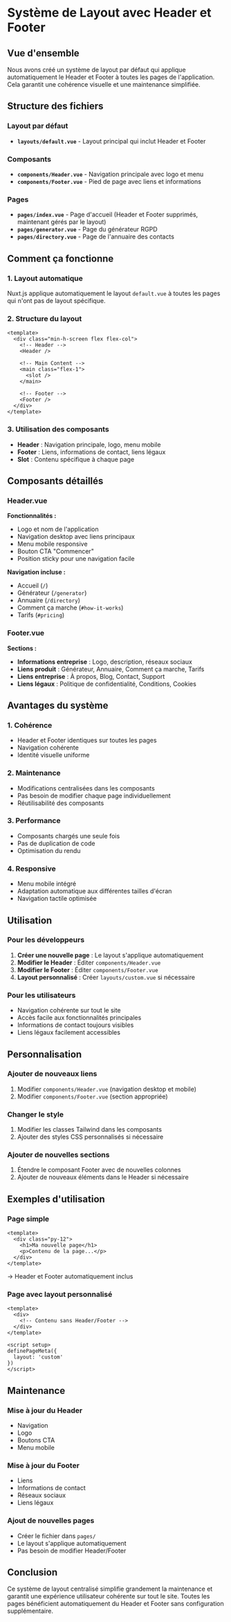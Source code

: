 # Système de Layout avec Header et Footer

## Vue d'ensemble

Nous avons créé un système de layout par défaut qui applique automatiquement le Header et Footer à toutes les pages de l'application. Cela garantit une cohérence visuelle et une maintenance simplifiée.

## Structure des fichiers

### Layout par défaut
- **`layouts/default.vue`** - Layout principal qui inclut Header et Footer

### Composants
- **`components/Header.vue`** - Navigation principale avec logo et menu
- **`components/Footer.vue`** - Pied de page avec liens et informations

### Pages
- **`pages/index.vue`** - Page d'accueil (Header et Footer supprimés, maintenant gérés par le layout)
- **`pages/generator.vue`** - Page du générateur RGPD
- **`pages/directory.vue`** - Page de l'annuaire des contacts

## Comment ça fonctionne

### 1. Layout automatique
Nuxt.js applique automatiquement le layout `default.vue` à toutes les pages qui n'ont pas de layout spécifique.

### 2. Structure du layout
```vue
<template>
  <div class="min-h-screen flex flex-col">
    <!-- Header -->
    <Header />
    
    <!-- Main Content -->
    <main class="flex-1">
      <slot />
    </main>
    
    <!-- Footer -->
    <Footer />
  </div>
</template>
```

### 3. Utilisation des composants
- **Header** : Navigation principale, logo, menu mobile
- **Footer** : Liens, informations de contact, liens légaux
- **Slot** : Contenu spécifique à chaque page

## Composants détaillés

### Header.vue
**Fonctionnalités :**
- Logo et nom de l'application
- Navigation desktop avec liens principaux
- Menu mobile responsive
- Bouton CTA "Commencer"
- Position sticky pour une navigation facile

**Navigation incluse :**
- Accueil (`/`)
- Générateur (`/generator`)
- Annuaire (`/directory`)
- Comment ça marche (`#how-it-works`)
- Tarifs (`#pricing`)

### Footer.vue
**Sections :**
- **Informations entreprise** : Logo, description, réseaux sociaux
- **Liens produit** : Générateur, Annuaire, Comment ça marche, Tarifs
- **Liens entreprise** : À propos, Blog, Contact, Support
- **Liens légaux** : Politique de confidentialité, Conditions, Cookies

## Avantages du système

### 1. Cohérence
- Header et Footer identiques sur toutes les pages
- Navigation cohérente
- Identité visuelle uniforme

### 2. Maintenance
- Modifications centralisées dans les composants
- Pas besoin de modifier chaque page individuellement
- Réutilisabilité des composants

### 3. Performance
- Composants chargés une seule fois
- Pas de duplication de code
- Optimisation du rendu

### 4. Responsive
- Menu mobile intégré
- Adaptation automatique aux différentes tailles d'écran
- Navigation tactile optimisée

## Utilisation

### Pour les développeurs
1. **Créer une nouvelle page** : Le layout s'applique automatiquement
2. **Modifier le Header** : Éditer `components/Header.vue`
3. **Modifier le Footer** : Éditer `components/Footer.vue`
4. **Layout personnalisé** : Créer `layouts/custom.vue` si nécessaire

### Pour les utilisateurs
- Navigation cohérente sur tout le site
- Accès facile aux fonctionnalités principales
- Informations de contact toujours visibles
- Liens légaux facilement accessibles

## Personnalisation

### Ajouter de nouveaux liens
1. Modifier `components/Header.vue` (navigation desktop et mobile)
2. Modifier `components/Footer.vue` (section appropriée)

### Changer le style
1. Modifier les classes Tailwind dans les composants
2. Ajouter des styles CSS personnalisés si nécessaire

### Ajouter de nouvelles sections
1. Étendre le composant Footer avec de nouvelles colonnes
2. Ajouter de nouveaux éléments dans le Header si nécessaire

## Exemples d'utilisation

### Page simple
```vue
<template>
  <div class="py-12">
    <h1>Ma nouvelle page</h1>
    <p>Contenu de la page...</p>
  </div>
</template>
```
→ Header et Footer automatiquement inclus

### Page avec layout personnalisé
```vue
<template>
  <div>
    <!-- Contenu sans Header/Footer -->
  </div>
</template>

<script setup>
definePageMeta({
  layout: 'custom'
})
</script>
```

## Maintenance

### Mise à jour du Header
- Navigation
- Logo
- Boutons CTA
- Menu mobile

### Mise à jour du Footer
- Liens
- Informations de contact
- Réseaux sociaux
- Liens légaux

### Ajout de nouvelles pages
- Créer le fichier dans `pages/`
- Le layout s'applique automatiquement
- Pas besoin de modifier Header/Footer

## Conclusion

Ce système de layout centralisé simplifie grandement la maintenance et garantit une expérience utilisateur cohérente sur tout le site. Toutes les pages bénéficient automatiquement du Header et Footer sans configuration supplémentaire. 